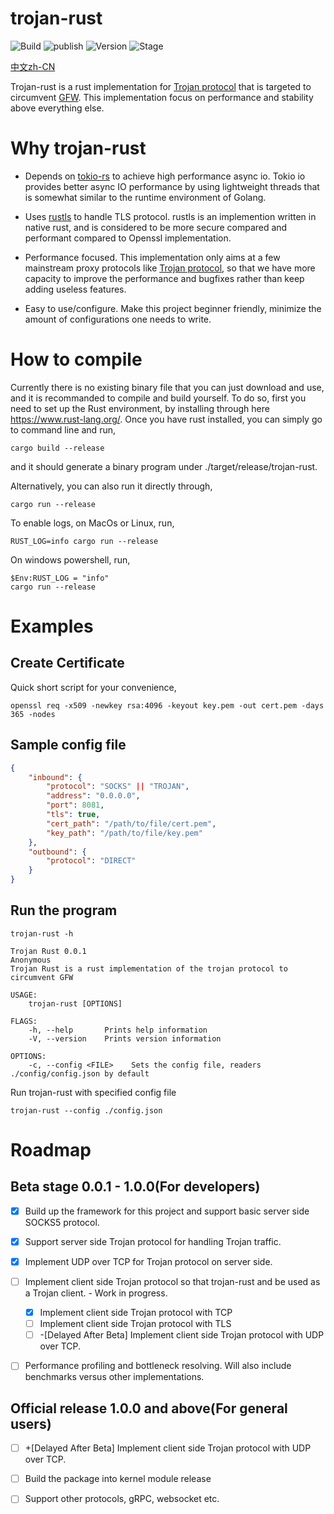 # trojan-rust

![Build](https://github.com/cty123/TrojanRust/actions/workflows/build.yml/badge.svg) ![publish](https://github.com/cty123/TrojanRust/actions/workflows/publish.yml/badge.svg) ![Version](https://img.shields.io/github/v/release/cty123/TrojanRust) ![Stage](https://img.shields.io/badge/beta-blue.svg)

[中文zh-CN](https://github.com/cty123/TrojanRust/blob/main/README.zh-CN.md)

Trojan-rust is a rust implementation for [Trojan protocol](https://trojan-gfw.github.io/trojan/protocol.html) that is targeted to circumvent [GFW](https://en.wikipedia.org/wiki/Great_Firewall). This implementation focus on performance and stability above everything else.

# Why trojan-rust

* Depends on [tokio-rs](https://github.com/tokio-rs/tokio) to achieve high performance async io. Tokio io provides better async IO performance by using lightweight threads that is somewhat similar to the runtime environment of Golang.

* Uses [rustls](https://github.com/ctz/rustls) to handle TLS protocol. rustls is an implemention written in native rust, and is considered to be more secure compared and performant compared to Openssl implementation.

* Performance focused. This implementation only aims at a few mainstream proxy protocols like [Trojan protocol](https://trojan-gfw.github.io/trojan/protocol.html), so that we have more capacity to improve the performance and bugfixes rather than keep adding useless features. 

* Easy to use/configure. Make this project beginner friendly, minimize the amount of configurations one needs to write.

# How to compile

Currently there is no existing binary file that you can just download and use, and it is recommanded to compile and build yourself. To do so, first you need to set up the Rust environment, by installing through here https://www.rust-lang.org/. Once you have rust installed, you can simply go to command line and run,

    cargo build --release

and it should generate a binary program under ./target/release/trojan-rust. 

Alternatively, you can also run it directly through,

    cargo run --release

To enable logs, on MacOs or Linux, run,

    RUST_LOG=info cargo run --release

On windows powershell, run,

    $Env:RUST_LOG = "info"
    cargo run --release

# Examples



## Create Certificate
Quick short script for your convenience,
    
    openssl req -x509 -newkey rsa:4096 -keyout key.pem -out cert.pem -days 365 -nodes

## Sample config file
```json
{
    "inbound": {
        "protocol": "SOCKS" || "TROJAN",
        "address": "0.0.0.0",
        "port": 8081,
        "tls": true,
        "cert_path": "/path/to/file/cert.pem",
        "key_path": "/path/to/file/key.pem"
    },
    "outbound": {
        "protocol": "DIRECT"
    }
}
```

## Run the program

```
trojan-rust -h

Trojan Rust 0.0.1
Anonymous
Trojan Rust is a rust implementation of the trojan protocol to circumvent GFW

USAGE:
    trojan-rust [OPTIONS]

FLAGS:
    -h, --help       Prints help information
    -V, --version    Prints version information

OPTIONS:
    -c, --config <FILE>    Sets the config file, readers ./config/config.json by default
```

Run trojan-rust with specified config file

    trojan-rust --config ./config.json


# Roadmap

## Beta stage 0.0.1 - 1.0.0(For developers)
- [x] Build up the framework for this project and support basic server side SOCKS5 protocol.

- [x] Support server side Trojan protocol for handling Trojan traffic.

- [x] Implement UDP over TCP for Trojan protocol on server side.

- [ ] Implement client side Trojan protocol so that trojan-rust and be used as a Trojan client. - Work in progress.
    - [x] Implement client side Trojan protocol with TCP
    - [ ] Implement client side Trojan protocol with TLS
    - [ ] -[Delayed After Beta] Implement client side Trojan protocol with UDP over TCP.

- [ ] Performance profiling and bottleneck resolving. Will also include benchmarks versus other implementations.

## Official release 1.0.0 and above(For general users)
- [ ] +[Delayed After Beta] Implement client side Trojan protocol with UDP over TCP.   

- [ ] Build the package into kernel module release

- [ ] Support other protocols, gRPC, websocket etc.
